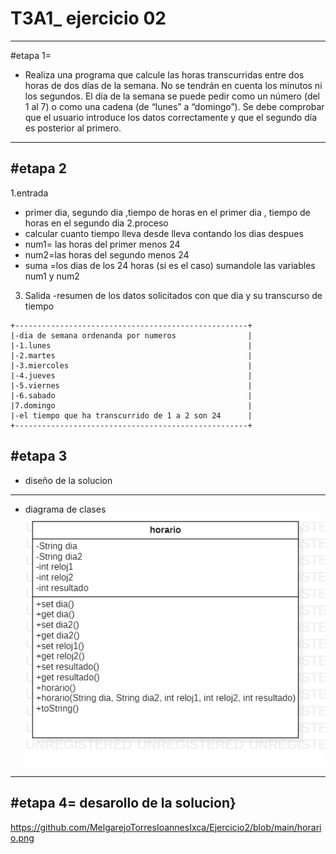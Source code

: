# T3A1_ ejercicio 02
------------------------------------------------------------------------------------------------
#etapa 1=
- Realiza una programa que calcule las horas transcurridas entre dos horas de dos días de la semana. No se tendrán en cuenta los minutos ni los segundos. El día de la semana se puede pedir como un número (del 1 al 7) o como una cadena (de “lunes” a “domingo”). Se debe comprobar que el usuario introduce los datos correctamente y que el segundo día es posterior al primero.
------------------------------------------------------------------------------------------------
#etapa 2
-------------------------------------------------------------------------------------------------
1.entrada
- primer dia, segundo dia ,tiempo de horas en el primer dia , tiempo de horas en el segundo dia
2.proceso
- calcular cuanto tiempo lleva desde lleva contando los dias despues 
- num1= las horas del primer menos 24
- num2=las horas del segundo menos 24
- suma =los dias de los 24 horas (si es el caso) sumandole las variables num1 y num2
3. Salida
-resumen de los datos solicitados con que dia y su transcurso de tiempo 

~~~
+----------------------------------------------------+  
|-dia de semana ordenanda por numeros                |
|-1.lunes                                            |
|-2.martes                                           |
|-3.miercoles                                        |           
|-4.jueves                                           |
|-5.viernes                                          |
|-6.sabado                                           |
|7.domingo                                           |   
|-el tiempo que ha transcurrido de 1 a 2 son 24      |  
+----------------------------------------------------+
~~~
#etapa 3
----------------------------------------------------------------------------------------------
- diseño de la solucion
----------------------------------------------------------------------------------------------
- diagrama de clases 
![](https://github.com/MelgarejoTorresIoannesIxca/Ejercicio2/blob/main/horario.png)
---------------------------------------------------------------------------------------------
#etapa 4= desarollo de la solucion}
----------------------------------------------------------------------------------------------
https://github.com/MelgarejoTorresIoannesIxca/Ejercicio2/blob/main/horario.png
